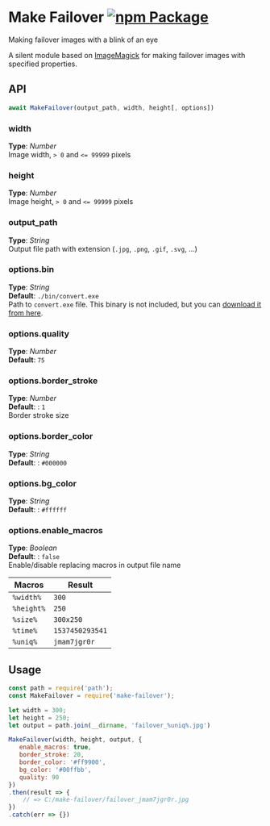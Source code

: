 # Make Failover [![npm Package](https://img.shields.io/npm/v/make-failover.svg)](https://www.npmjs.org/package/make-failover)
Making failover images with a blink of an eye


A silent module based on [ImageMagick](https://imagemagick.org) for making failover images with specified properties.



## API

```javascript
await MakeFailover(output_path, width, height[, options])
```

### width   
**Type**: _Number_  
Image width, `> 0` and `<= 99999` pixels

### height   
**Type**: _Number_   
Image height, `> 0` and `<= 99999` pixels


### output_path  
**Type**: _String_  
Output file path with extension (`.jpg`, `.png`, `.gif`, `.svg`, ...)


### options.bin
**Type**: _String_    
**Default**: `./bin/convert.exe`  
Path to `convert.exe` file. This binary is not included, but you can [download it from here](https://imagemagick.org/script/download.php). 



### options.quality
**Type**: _Number_  
**Default**: `75`  


### options.border_stroke
**Type**: _Number_   
**Default**: : `1`  
Border stroke size


### options.border_color
**Type**: _String_   
**Default**: : `#000000`  


### options.bg_color
**Type**: _String_   
**Default**: : `#ffffff`  


### options.enable_macros
**Type**: _Boolean_   
**Default**: : `false`  
Enable/disable replacing macros in output file name

| Macros | Result |
| ------ | ------ |
| `%width%` | `300` |
| `%height%` | `250` |
| `%size%` | `300x250` |
| `%time%` | `1537450293541` |
| `%uniq%` | `jmam7jgr0r` |





## Usage
```javascript
const path = require('path');
const MakeFailover = require('make-failover');

let width = 300;
let height = 250;
let output = path.join(__dirname, 'failover_%uniq%.jpg')

MakeFailover(width, height, output, {
   enable_macros: true, 
   border_stroke: 20,
   border_color: '#ff9900',
   bg_color: '#00ffbb',
   quality: 90
})
.then(result => {
	// => C:/make-failover/failover_jmam7jgr0r.jpg
})
.catch(err => {})
```



